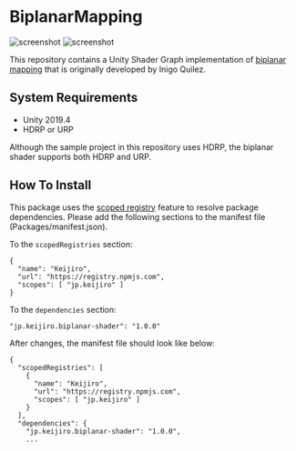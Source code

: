 BiplanarMapping
===============

![screenshot](https://i.imgur.com/y6k0LcA.jpg)
![screenshot](https://i.imgur.com/fRYNrH1.jpg)

This repository contains a Unity Shader Graph implementation of
[biplanar mapping] that is originally developed by Inigo Quilez.

[biplanar mapping]: https://iquilezles.org/www/articles/biplanar/biplanar.htm

System Requirements
-------------------

- Unity 2019.4
- HDRP or URP

Although the sample project in this repository uses HDRP, the biplanar shader
supports both HDRP and URP.

How To Install
--------------

This package uses the [scoped registry] feature to resolve package
dependencies. Please add the following sections to the manifest file
(Packages/manifest.json).

[scoped registry]: https://docs.unity3d.com/Manual/upm-scoped.html

To the `scopedRegistries` section:

```
{
  "name": "Keijiro",
  "url": "https://registry.npmjs.com",
  "scopes": [ "jp.keijiro" ]
}
```

To the `dependencies` section:

```
"jp.keijiro.biplanar-shader": "1.0.0"
```

After changes, the manifest file should look like below:

```
{
  "scopedRegistries": [
    {
      "name": "Keijiro",
      "url": "https://registry.npmjs.com",
      "scopes": [ "jp.keijiro" ]
    }
  ],
  "dependencies": {
    "jp.keijiro.biplanar-shader": "1.0.0",
    ...
```
